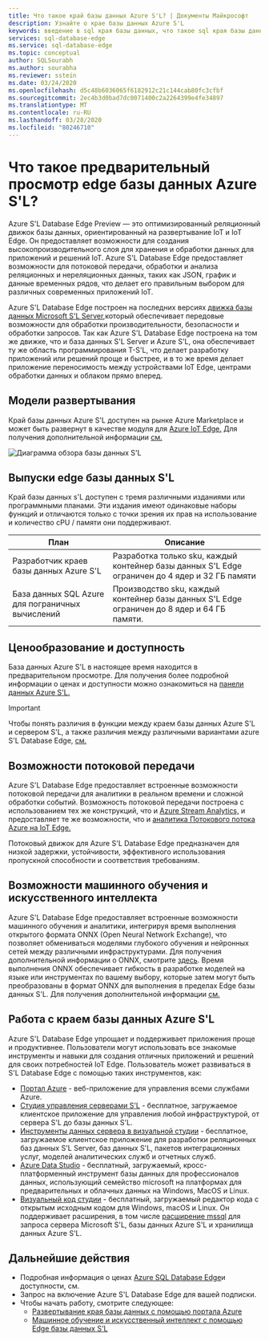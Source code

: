 ```yaml
---
title: Что такое край базы данных Azure S'L? | Документы Майкрософт
description: Узнайте о крае базы данных Azure S'L
keywords: введение в sql края базы данных, что такое sql края базы данных, sql обзор края базы данных
services: sql-database-edge
ms.service: sql-database-edge
ms.topic: conceptual
author: SQLSourabh
ms.author: sourabha
ms.reviewer: sstein
ms.date: 03/24/2020
ms.openlocfilehash: d5c48b6036065f6182912c21c144cab80fc3cfbf
ms.sourcegitcommit: 2ec4b3d0bad7dc0071400c2a2264399e4fe34897
ms.translationtype: MT
ms.contentlocale: ru-RU
ms.lasthandoff: 03/28/2020
ms.locfileid: "80246710"
---
```

# <a name="what-is-azure-sql-database-edge-preview"></a>Что такое предварительный просмотр edge базы данных Azure S'L?

Azure S'L Database Edge Preview — это оптимизированный реляционный движок базы данных, ориентированный на развертывание IoT и IoT Edge. Он предоставляет возможности для создания высокопроизводительного слоя для хранения и обработки данных для приложений и решений IoT. Azure S'L Database Edge предоставляет возможности для потоковой передачи, обработки и анализа реляционных и нереляционных данных, таких как JSON, график и данные временных рядов, что делает его правильным выбором для различных современных приложений IoT.

Azure S'L Database Edge построен на последних версиях [движка базы данных Microsoft S'L Server,](/sql/sql-server/sql-server-technical-documentation?toc=/azure/sql-database-edge/toc.json)который обеспечивает передовые возможности для обработки производительности, безопасности и обработки запросов. Так как Azure S'L Database Edge построена на том же движке, что и база данных S'L Server и Azure S'L, она обеспечивает ту же область программирования T-S'L, что делает разработку приложений или решений проще и быстрее, и в то же время делает приложение переносимость между устройствами IoT Edge, центрами обработки данных и облаком прямо вперед.

## <a name="deployment-models"></a>Модели развертывания

Край базы данных Azure S'L доступен на рынке Azure Marketplace и может быть развернут в качестве модуля для [Azure IoT Edge.](../iot-edge/about-iot-edge.md) Для получения дополнительной информации [см.](deploy-portal.md)<br>

![Диаграмма обзора базы данных S'L](media/overview/overview.png)

## <a name="editions-of-sql-database-edge"></a>Выпуски edge базы данных S'L

Край базы данных s'L доступен с тремя различными изданиями или программными планами. Эти издания имеют одинаковые наборы функций и отличаются только с точки зрения их прав на использование и количество cPU / памяти они поддерживают.

   |**План**  |**Описание**  |
   |---------|---------|
   |Разработчик краев базы данных Azure S'L  |  Разработка только sku, каждый контейнер базы данных S'L Edge ограничен до 4 ядер и 32 ГБ памяти  |
   |База данных SQL Azure для пограничных вычислений    |  Производство sku, каждый контейнер базы данных S'L Edge ограничен до 8 ядер и 64 ГБ памяти. |

## <a name="pricing-and-availability"></a>Ценообразование и доступность

База данных Azure S'L в настоящее время находится в предварительном просмотре. Для получения более подробной информации о ценах и доступности можно ознакомиться на [панели данных Azure S'L.](https://azure.microsoft.com/services/sql-database-edge/)

> [!IMPORTANT]
> Чтобы понять различия в функции между краем базы данных Azure S'L и сервером S'L, а также различия между различными вариантами azure S'L Database Edge, [см.](https://azure.microsoft.com/services/sql-database-edge/)

## <a name="streaming-capabilities"></a>Возможности потоковой передачи  

Azure S'L Database Edge предоставляет встроенные возможности потоковой передачи для аналитики в реальном времени и сложной обработки событий. Возможность потоковой передачи построена с использованием тех же конструкций, что и [Azure Stream Analytics,](../stream-analytics/stream-analytics-introduction.md) и предоставляет те же возможности, что и [аналитика Потокового потока Azure на IoT Edge.](../stream-analytics/stream-analytics-edge.md)

Потоковый движок для Azure S'L Database Edge предназначен для низкой задержки, устойчивости, эффективного использования пропускной способности и соответствия требованиям.

## <a name="machine-learning-and-artificial-intelligence-capabilities"></a>Возможности машинного обучения и искусственного интеллекта

Azure S'L Database Edge предоставляет встроенные возможности машинного обучения и аналитики, интегрируя время выполнения открытого формата ONNX (Open Neural Network Exchange), что позволяет обмениваться моделями глубокого обучения и нейронных сетей между различными инфраструктурами. Для получения дополнительной информации о ONNX, смотрите [здесь](https://onnx.ai/). Время выполнения ONNX обеспечивает гибкость в разработке моделей на языке или инструментах по вашему выбору, которые затем могут быть преобразованы в формат ONNX для выполнения в пределах Edge базы данных S'L. Для получения дополнительной информации [см.](onnx-overview.md)

## <a name="working-with-azure-sql-database-edge"></a>Работа с краем базы данных Azure S'L

Azure S'L Database Edge упрощает и поддерживает приложения проще и продуктивнее. Пользователи могут использовать все знакомые инструменты и навыки для создания отличных приложений и решений для своих потребностей IoT Edge. Пользователь может развиваться в S'L Database Edge с помощью таких инструментов, как:

- [Портал Azure](https://portal.azure.com/) - веб-приложение для управления всеми службами Azure.
- [Студия управления серверами S'L](/sql/ssms/download-sql-server-management-studio-ssms/) - бесплатное, загружаемое клиентское приложение для управления любой инфраструктурой, от сервера S'L до базы данных S'L.
- [Инструменты данных сервера в визуальной студии](/sql/ssdt/download-sql-server-data-tools-ssdt/) - бесплатное, загружаемое клиентское приложение для разработки реляционных баз данных S'L Server, баз данных S'L, пакетов интеграционных услуг, моделей аналитических служб и отчетных служб.
- [Azure Data Studio](/sql/azure-data-studio/what-is/) - бесплатный, загружаемый, кросс-платформенный инструмент базы данных для профессионалов данных, использующий семейство microsoft на платформах для предварительных и облачных данных на Windows, MacOS и Linux.
- [Визуальный код студии](https://code.visualstudio.com/docs) - бесплатный, загружаемый редактор кода с открытым исходным кодом для Windows, macOS и Linux. Он поддерживает расширения, в том числе [расширение mssql](https://aka.ms/mssql-marketplace) для запроса сервера Microsoft S'L, базы данных Azure S'L и хранилища данных Azure S'L.


## <a name="next-steps"></a>Дальнейшие действия

- Подробная информация о ценах [Azure SQL Database Edge](https://azure.microsoft.com/services/sql-database-edge/)и доступности, см.
- Запрос на включение Azure S'L Database Edge для вашей подписки.
- Чтобы начать работу, смотрите следующее:
  - [Развертывание края базы данных с помощью портала Azure](deploy-portal.md)
  - [Машинное обучение и искусственный интеллект с помощью Edge базы данных S'L](onnx-overview.md)
